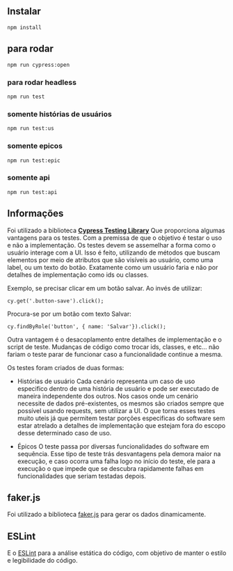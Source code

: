 
## Instalar
    npm install

## para rodar
    npm run cypress:open

### para rodar headless
    npm run test
    
### somente histórias de usuários
    npm run test:us
    
### somente epicos
    npm run test:epic
    
### somente api 
    npm run test:api

## Informações 
Foi utilizado a biblioteca **[Cypress Testing Library](https://testing-library.com/)**
Que proporciona algumas vantagens para os testes. Com a premissa de que o objetivo é testar o uso e não a implementação. Os testes devem se assemelhar a forma como o usuário interage com a UI. Isso é feito, utilizando de métodos que buscam elementos por meio de atributos que são visíveis ao usuário, como uma label, ou um texto do botão. Exatamente como um usuário faria e não por detalhes de implementação como ids ou classes.

Exemplo, se precisar clicar em um botão salvar. 
Ao invés de utilizar:

    cy.get('.button-save').click();

Procura-se por um botão com texto Salvar:

    cy.findByRole('button', { name: 'Salvar'}).click();

Outra vantagem é o desacoplamento entre detalhes de implementação e o script de teste. Mudanças de código como trocar ids, classes, e etc... não fariam o teste parar de funcionar caso a funcionalidade continue a mesma. 

Os testes foram criados de duas formas:
- Histórias de usuário
Cada cenário representa um caso de uso especifico dentro de uma história de usuário e pode ser executado de maneira independente dos outros. Nos casos onde um cenário necessite de dados pré-existentes, os mesmos são criados sempre que possível usando requests, sem utilizar a UI. O que torna esses testes muito uteis já que permitem testar porções especificas do software sem estar atrelado a detalhes de implementação que estejam fora do escopo desse determinado caso de uso.

- Épicos
O teste passa por diversas funcionalidades do software em sequência. Esse tipo de teste trás desvantagens pela demora maior na execução, e caso ocorra uma falha logo no início do teste, ele para a execução o que impede que se descubra rapidamente falhas em funcionalidades que seriam testadas depois.

  
## faker.js
Foi utilizado a biblioteca [faker.js](https://github.com/marak/Faker.js/) para gerar os dados dinamicamente.

## ESLint 

E o [ESLint](https://eslint.org/) para a análise estática do código, com objetivo de manter o estilo e legibilidade do código. 
